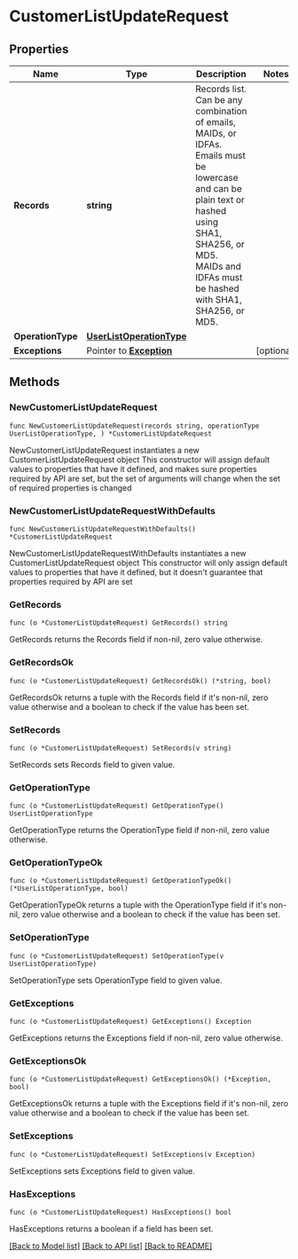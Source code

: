 # CustomerListUpdateRequest

## Properties

Name | Type | Description | Notes
------------ | ------------- | ------------- | -------------
**Records** | **string** | Records list. Can be any combination of emails, MAIDs, or IDFAs. Emails must be lowercase and can be plain text or hashed using SHA1, SHA256, or MD5. MAIDs and IDFAs must be hashed with SHA1, SHA256, or MD5. | 
**OperationType** | [**UserListOperationType**](UserListOperationType.md) |  | 
**Exceptions** | Pointer to [**Exception**](Exception.md) |  | [optional] 

## Methods

### NewCustomerListUpdateRequest

`func NewCustomerListUpdateRequest(records string, operationType UserListOperationType, ) *CustomerListUpdateRequest`

NewCustomerListUpdateRequest instantiates a new CustomerListUpdateRequest object
This constructor will assign default values to properties that have it defined,
and makes sure properties required by API are set, but the set of arguments
will change when the set of required properties is changed

### NewCustomerListUpdateRequestWithDefaults

`func NewCustomerListUpdateRequestWithDefaults() *CustomerListUpdateRequest`

NewCustomerListUpdateRequestWithDefaults instantiates a new CustomerListUpdateRequest object
This constructor will only assign default values to properties that have it defined,
but it doesn't guarantee that properties required by API are set

### GetRecords

`func (o *CustomerListUpdateRequest) GetRecords() string`

GetRecords returns the Records field if non-nil, zero value otherwise.

### GetRecordsOk

`func (o *CustomerListUpdateRequest) GetRecordsOk() (*string, bool)`

GetRecordsOk returns a tuple with the Records field if it's non-nil, zero value otherwise
and a boolean to check if the value has been set.

### SetRecords

`func (o *CustomerListUpdateRequest) SetRecords(v string)`

SetRecords sets Records field to given value.


### GetOperationType

`func (o *CustomerListUpdateRequest) GetOperationType() UserListOperationType`

GetOperationType returns the OperationType field if non-nil, zero value otherwise.

### GetOperationTypeOk

`func (o *CustomerListUpdateRequest) GetOperationTypeOk() (*UserListOperationType, bool)`

GetOperationTypeOk returns a tuple with the OperationType field if it's non-nil, zero value otherwise
and a boolean to check if the value has been set.

### SetOperationType

`func (o *CustomerListUpdateRequest) SetOperationType(v UserListOperationType)`

SetOperationType sets OperationType field to given value.


### GetExceptions

`func (o *CustomerListUpdateRequest) GetExceptions() Exception`

GetExceptions returns the Exceptions field if non-nil, zero value otherwise.

### GetExceptionsOk

`func (o *CustomerListUpdateRequest) GetExceptionsOk() (*Exception, bool)`

GetExceptionsOk returns a tuple with the Exceptions field if it's non-nil, zero value otherwise
and a boolean to check if the value has been set.

### SetExceptions

`func (o *CustomerListUpdateRequest) SetExceptions(v Exception)`

SetExceptions sets Exceptions field to given value.

### HasExceptions

`func (o *CustomerListUpdateRequest) HasExceptions() bool`

HasExceptions returns a boolean if a field has been set.


[[Back to Model list]](../README.md#documentation-for-models) [[Back to API list]](../README.md#documentation-for-api-endpoints) [[Back to README]](../README.md)


